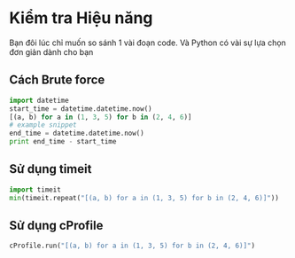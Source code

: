 # Kiểm tra Hiệu năng
Bạn đôi lúc chỉ muốn so sánh 1 vài đoạn code. Và Python có vài sự lựa chọn đơn giản dành cho bạn
## Cách Brute force
``` python
import datetime
start_time = datetime.datetime.now()
[(a, b) for a in (1, 3, 5) for b in (2, 4, 6)] 
# example snippet
end_time = datetime.datetime.now()
print end_time - start_time
```
## Sử dụng timeit
``` python
import timeit
min(timeit.repeat("[(a, b) for a in (1, 3, 5) for b in (2, 4, 6)]"))
```
## Sử dụng cProfile 
``` python
cProfile.run("[(a, b) for a in (1, 3, 5) for b in (2, 4, 6)]")
```